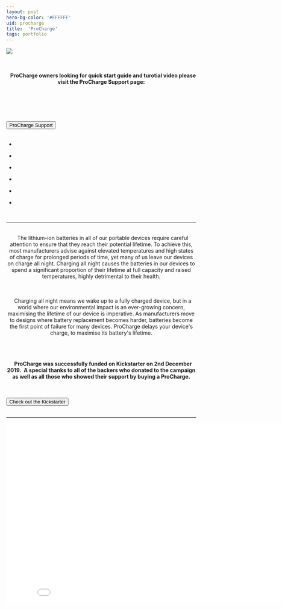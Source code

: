 ```yaml
---
layout: post
hero-bg-color: '#FFFFFF'
uid: procharge
title:  'ProCharge'
tags: portfolio
---
```


<a href="{{ site.url }}/images/portfolio/procharge/IMG_5804.jpg">
<img src = "{{ site.url }}/images/portfolio/procharge/IMG_5804.jpg">
</a>


<div class="sqs-html-content">
 <p class="" style="text-align:center;white-space:pre-wrap;">
  <strong>
   ProCharge owners looking for quick start guide and turotial video please visit the ProCharge Support page:
  </strong>
 </p>
 <p class="" data-rte-preserve-empty="true" style="white-space:pre-wrap;">
 </p>
</div>


<div class="projects clearfix">
 <a href="{{ site.url }}/procharge-support">
  <button class="button" role="button">   
    ProCharge Support
    </button>
 </a>
</div>
<br>


<ul class="projects clearfix">
  <li>
    <div class="project" style='background-image: url({{ site.url }}/images/portfolio/procharge/IMG_5968.jpg)'>
      <a class="cover" href="{{ site.url }}/images/portfolio/procharge/IMG_5968.jpg"></a>
    </div>
  </li>
  <li>
    <div class="project" style='background-image: url({{ site.url }}/images/portfolio/procharge/IMG_5804.jpg)'>
      <a class="cover" href="{{ site.url }}/images/portfolio/procharge/IMG_5804.jpg"></a>
    </div>
  </li>
  <li>
    <div class="project" style='background-image: url({{ site.url }}/images/portfolio/procharge/IMG_5965.jpg)'>
      <a class="cover" href="{{ site.url }}/images/portfolio/procharge/IMG_5965.jpg"></a>
    </div>
  </li>
  <li>
    <div class="project" style='background-image: url({{ site.url }}/images/portfolio/procharge/IMG_5833+copy.jpg)'>
      <a class="cover" href="{{ site.url }}/images/portfolio/procharge/IMG_5833+copy.jpg"></a>
    </div>
  </li>
  <li>
    <div class="project" style='background-image: url({{ site.url }}/images/portfolio/procharge/IMG_5971.jpg)'>
      <a class="cover" href="{{ site.url }}/images/portfolio/procharge/IMG_5971.jpg"></a>
    </div>
  </li>
  <li>
    <div class="project" style='background-image: url({{ site.url }}/images/portfolio/procharge/IMG_5942.jpg)'>
      <a class="cover" href="{{ site.url }}/images/portfolio/procharge/IMG_5942.jpg"></a>
    </div>
  </li>
</ul>
<br>


<hr>

<div class="sqs-html-content">
 <p class="" style="text-align:center;white-space:pre-wrap;">
  The lithium-ion batteries in all of our portable devices require careful attention to ensure that they reach their potential lifetime. To achieve this, most manufacturers advise against elevated temperatures and high states of charge for prolonged periods of time, yet many of us leave our devices on charge all night. Charging all night causes the batteries in our devices to spend a significant proportion of their lifetime at full capacity and raised temperatures, highly detrimental to their health.
 </p>
 <p class="" style="text-align:center;white-space:pre-wrap;">
  Charging all night means we wake up to a fully charged device, but in a world where our environmental impact is an ever-growing concern, maximising the lifetime of our device is imperative. As manufacturers move to designs where battery replacement becomes harder, batteries become the first point of failure for many devices. ProCharge delays your device's charge, to maximise its battery's lifetime.
 </p>
 <p class="" style="text-align:center;white-space:pre-wrap;">
  <strong>
   ProCharge was successfully funded on Kickstarter on 2nd December 2019.  A special thanks to all of the backers who donated to the campaign as well as all those who showed their support by buying a ProCharge.
  </strong>
 </p>
</div>


<div class="projects clearfix">
 <a href="https://www.kickstarter.com/projects/fourboards/procharge-2">
  <button class="button" role="button">   
    Check out the Kickstarter
    </button>
 </a>
</div>
<br>


<hr>

<iframe src="//www.youtube.com/embed/BRUdkvakV0s?wmode=opaque&enablejsapi=1" height="480" width="854" scrolling="no" frameborder="0" allowfullscreen=""><br/></iframe>

